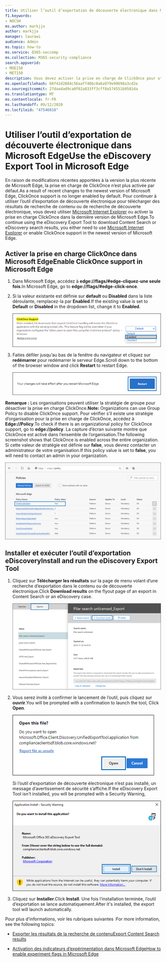 ```yaml
---
title: Utiliser l’outil d’exportation de découverte électronique dans Microsoft Edge
f1.keywords:
- NOCSH
ms.author: markjjo
author: markjjo
manager: laurawi
audience: Admin
ms.topic: how-to
ms.service: O365-seccomp
ms.collection: M365-security-compliance
search.appverid:
- MOE150
- MET150
description: Vous devez activer la prise en charge de ClickOnce pour utiliser la dernière version de Microsoft Edge pour télécharger les résultats de recherche à partir de la recherche de contenu et eDiscovery dans le centre de sécurité et de conformité.
ms.openlocfilehash: 60f42d2884c56aaff40bc0a6a979e99698a3cd2e
ms.sourcegitcommit: 27daadad9ca0f02a833ff3cff8a574551b9581da
ms.translationtype: MT
ms.contentlocale: fr-FR
ms.lasthandoff: 09/12/2020
ms.locfileid: "47546818"
---
```

# <a name="use-the-ediscovery-export-tool-in-microsoft-edge"></a><span data-ttu-id="3ea8d-103">Utiliser l’outil d’exportation de découverte électronique dans Microsoft Edge</span><span class="sxs-lookup"><span data-stu-id="3ea8d-103">Use the eDiscovery Export Tool in Microsoft Edge</span></span>

<span data-ttu-id="3ea8d-104">En raison de modifications récentes apportées à la version la plus récente de Microsoft Edge, la prise en charge de ClickOnce n’est plus activée par défaut.</span><span class="sxs-lookup"><span data-stu-id="3ea8d-104">As a result of recent changes to the newest version of Microsoft Edge, ClickOnce support is no longer enabled by default.</span></span> <span data-ttu-id="3ea8d-105">Pour continuer à utiliser l’outil d’exportation de découverte électronique pour télécharger des résultats de recherche de contenu ou de recherche de découverte électronique, vous devez utiliser [Microsoft Internet Explorer](https://support.microsoft.com/help/17621/internet-explorer-downloads) ou activer la prise en charge ClickOnce dans la dernière version de Microsoft Edge.</span><span class="sxs-lookup"><span data-stu-id="3ea8d-105">To continue using the eDiscovery Export Tool to download Content Search or eDiscovery search results, you either need to use [Microsoft Internet Explorer](https://support.microsoft.com/help/17621/internet-explorer-downloads) or enable ClickOnce support in the newest version of Microsoft Edge.</span></span>

## <a name="enable-clickonce-support-in-microsoft-edge"></a><span data-ttu-id="3ea8d-106">Activer la prise en charge ClickOnce dans Microsoft Edge</span><span class="sxs-lookup"><span data-stu-id="3ea8d-106">Enable ClickOnce support in Microsoft Edge</span></span>

1. <span data-ttu-id="3ea8d-107">Dans Microsoft Edge, accédez à **edge://flags/#edge-cliquez-une seule fois**.</span><span class="sxs-lookup"><span data-stu-id="3ea8d-107">In Microsoft Edge, go to **edge://flags/#edge-click-once**.</span></span>

2. <span data-ttu-id="3ea8d-108">Si la valeur existante est définie sur **default** ou **Disabled** dans la liste déroulante, remplacez-la par **Enabled**.</span><span class="sxs-lookup"><span data-stu-id="3ea8d-108">If the existing value is set to **Default** or **Disabled** in the dropdown list, change it to **Enabled**.</span></span>

   ![Sélectionner activé à partir de la liste déroulante](../media/ClickOnceimage1.png)

3. <span data-ttu-id="3ea8d-110">Faites défiler jusqu’au bas de la fenêtre du navigateur et cliquez sur **redémarrer** pour redémarrer le serveur Edge.</span><span class="sxs-lookup"><span data-stu-id="3ea8d-110">Scroll down to the bottom of the browser window and click **Restart** to restart Edge.</span></span>

   ![Cliquez sur redémarrer](../media/ClickOnceimage2.png)

<span data-ttu-id="3ea8d-112">**Remarque :** Les organisations peuvent utiliser la stratégie de groupe pour désactiver la prise en charge ClickOnce.</span><span class="sxs-lookup"><span data-stu-id="3ea8d-112">**Note:** Organizations can use Group Policy to disable ClickOnce support.</span></span> <span data-ttu-id="3ea8d-113">Pour vérifier s’il existe une stratégie d’organisation pour la prise en charge de ClickOnce, accédez à **Edge://Policy**.</span><span class="sxs-lookup"><span data-stu-id="3ea8d-113">To check if there is an organizational policy for ClickOnce support, go to **edge://policy**.</span></span> <span data-ttu-id="3ea8d-114">La capture d’écran suivante montre que ClickOnce est activé dans l’ensemble de l’organisation.</span><span class="sxs-lookup"><span data-stu-id="3ea8d-114">The following screenshot shows that ClickOnce is enabled across the entire organization.</span></span> <span data-ttu-id="3ea8d-115">Si cette valeur de stratégie est définie sur **false**, vous devrez contacter un administrateur de votre organisation.</span><span class="sxs-lookup"><span data-stu-id="3ea8d-115">If this policy value is set to **false**, you will need to contact an admin in your organization.</span></span>

![Liste des stratégies organisationnelles Edge](../media/ClickOnceimage3.png)

## <a name="install-and-run-the-ediscovery-export-tool"></a><span data-ttu-id="3ea8d-117">Installer et exécuter l’outil d’exportation eDiscovery</span><span class="sxs-lookup"><span data-stu-id="3ea8d-117">Install and run the eDiscovery Export Tool</span></span>

1. <span data-ttu-id="3ea8d-118">Cliquez sur **Télécharger les résultats** sur la page de menu volant d’une recherche d’exportation dans le contenu ou de découverte électronique.</span><span class="sxs-lookup"><span data-stu-id="3ea8d-118">Click **Download results** on the flyout page of an export in Content Search or an eDiscovery case.</span></span>

   ![Cliquez sur Télécharger les résultats sur la page de menu volant pour télécharger les résultats de la recherche.](../media/ClickOnceExport1.png)

2. <span data-ttu-id="3ea8d-120">Vous serez invité à confirmer le lancement de l’outil, puis cliquez sur **ouvrir**.</span><span class="sxs-lookup"><span data-stu-id="3ea8d-120">You will be prompted with a confirmation to launch the tool, Click **Open**.</span></span>

   ![Cliquez sur Ouvrir pour lancer l’outil d’exportation de découverte électronique.](../media/ClickOnceimage4.png)

   <span data-ttu-id="3ea8d-122">Si l’outil d’exportation de découverte électronique n’est pas installé, un message d’avertissement de sécurité s’affiche.</span><span class="sxs-lookup"><span data-stu-id="3ea8d-122">If the eDiscovery Export Tool isn't installed, you will be prompted with a Security Warning,</span></span> 

   ![Cliquez sur installer pour installer l’outil d’exportation de découverte électronique.](../media/ClickOnceimage5.png)

3. <span data-ttu-id="3ea8d-124">Cliquez sur **Installer**.</span><span class="sxs-lookup"><span data-stu-id="3ea8d-124">Click **Install**.</span></span> <span data-ttu-id="3ea8d-125">Une fois l’installation terminée, l’outil d’exportation se lance automatiquement.</span><span class="sxs-lookup"><span data-stu-id="3ea8d-125">After it's installed, the export tool will launch automatically.</span></span>

<span data-ttu-id="3ea8d-126">Pour plus d’informations, voir les rubriques suivantes :</span><span class="sxs-lookup"><span data-stu-id="3ea8d-126">For more information, see the following topics:</span></span>

- [<span data-ttu-id="3ea8d-127">Exporter les résultats de la recherche de contenu</span><span class="sxs-lookup"><span data-stu-id="3ea8d-127">Export Content Search results</span></span>](export-search-results.md)

- [<span data-ttu-id="3ea8d-128">Activation des indicateurs d’expérimentation dans Microsoft Edge</span><span class="sxs-lookup"><span data-stu-id="3ea8d-128">How to enable experiment flags in Microsoft Edge</span></span>](https://microsoftedgesupport.microsoft.com/hc/articles/360034075294-How-to-enable-experiment-flags-in-Microsoft-Edge-Insider-channels)
